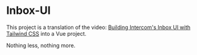 # Inbox-UI

This project is a translation of the video: [Building Intercom's Inbox UI with Tailwind CSS](https://youtu.be/cg1qbkG0KRI) into a Vue project.

Nothing less, nothing more.
